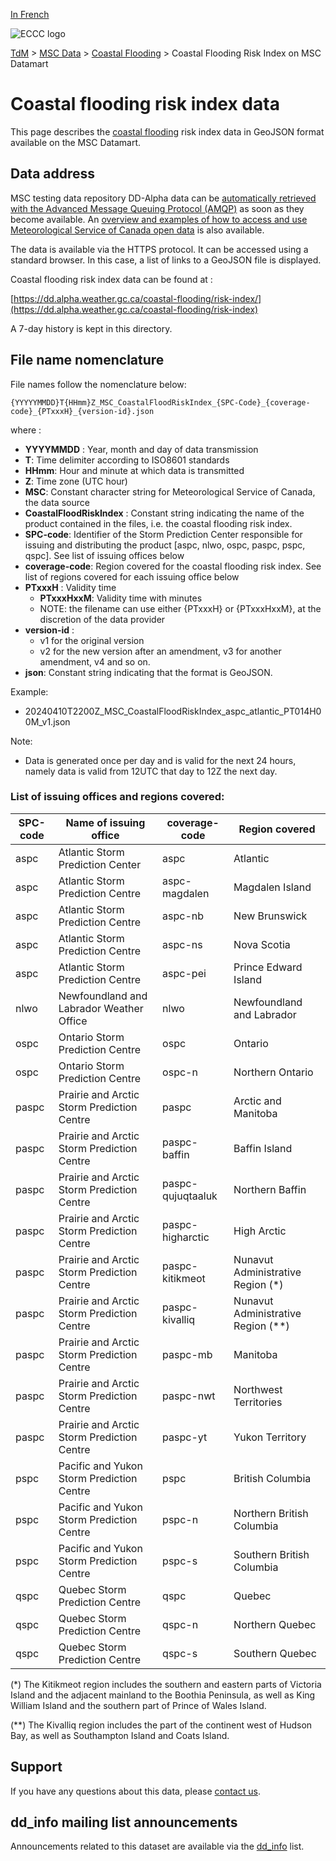 [In French](readme_coastal-flooding-risk-index-datamart_fr.md)

![ECCC logo](../../img_eccc-logo.png)

[TdM](../../readme_en.md) > [MSC Data](../readme_en.md) > [Coastal Flooding](readme_coastal-flooding_en.md) > Coastal Flooding Risk Index on MSC Datamart

# Coastal flooding risk index data 

This page describes the [coastal flooding](readme_coastal-flooding_en.md) risk index data in GeoJSON format available on the MSC Datamart.

## Data address 

MSC testing data repository DD-Alpha data can be [automatically retrieved with the Advanced Message Queuing Protocol (AMQP)](../.../msc-datamart/amqp_en.md) as soon as they become available. An [overview and examples of how to access and use Meteorological Service of Canada open data](../../usage/readme_en.md) is also available.

The data is available via the HTTPS protocol. It can be accessed using a standard browser. In this case, a list of links to a GeoJSON file is displayed.

Coastal flooding risk index data can be found at :

[https://dd.alpha.weather.gc.ca/coastal-flooding/risk-index/](https://dd.alpha.weather.gc.ca/coastal-flooding/risk-index)

A 7-day history is kept in this directory.

## File name nomenclature 

File names follow the nomenclature below:

`{YYYYYMMDD}T{HHmm}Z_MSC_CoastalFloodRiskIndex_{SPC-Code}_{coverage-code}_{PTxxxH}_{version-id}.json`

where :

* __YYYYMMDD__ : Year, month and day of data transmission
* __T__: Time delimiter according to ISO8601 standards
* __HHmm__: Hour and minute at which data is transmitted
* __Z__: Time zone (UTC hour)
* __MSC__: Constant character string for Meteorological Service of Canada, the data source
* __CoastalFloodRiskIndex__ : Constant string indicating the name of the product contained in the files, i.e. the coastal flooding risk index.
* __SPC-code__: Identifier of the Storm Prediction Center responsible for issuing and distributing the product [aspc, nlwo, ospc, paspc, pspc, qspc]. See list of issuing offices below
* __coverage-code__: Region covered for the coastal flooding risk index. See list of regions covered for each issuing office below
* __PTxxxH__ : Validity time 
     * __PTxxxHxxM__: Validity time with minutes 
     * NOTE: the filename can use either {PTxxxH} or {PTxxxHxxM}, at the discretion of the data provider
* __version-id__ : 
     * v1 for the original version
     * v2 for the new version after an amendment, v3 for another amendment, v4 and so on.
* __json__: Constant string indicating that the format is GeoJSON.

Example:

* 20240410T2200Z_MSC_CoastalFloodRiskIndex_aspc_atlantic_PT014H00M_v1.json

Note:

* Data is generated once per day and is valid for the next 24 hours, namely data is valid from 12UTC that day to 12Z the next day.

### List of issuing offices and regions covered:

| SPC-code | Name of issuing office | coverage-code | Region covered |
| ------ | ------ | ------ | ------ |
| aspc | Atlantic Storm Prediction Center | aspc | Atlantic |
| aspc | Atlantic Storm Prediction Centre | aspc-magdalen | Magdalen Island |
| aspc | Atlantic Storm Prediction Centre | aspc-nb | New Brunswick |
| aspc | Atlantic Storm Prediction Centre | aspc-ns | Nova Scotia |
| aspc | Atlantic Storm Prediction Centre | aspc-pei | Prince Edward Island |
| nlwo | Newfoundland and Labrador Weather Office | nlwo | Newfoundland and Labrador |
| ospc | Ontario Storm Prediction Centre | ospc | Ontario |
| ospc | Ontario Storm Prediction Centre | ospc-n | Northern Ontario |
| paspc | Prairie and Arctic Storm Prediction Centre | paspc | Arctic and Manitoba |
| paspc | Prairie and Arctic Storm Prediction Centre | paspc-baffin | Baffin Island |
| paspc | Prairie and Arctic Storm Prediction Centre | paspc-qujuqtaaluk | Northern Baffin |
| paspc | Prairie and Arctic Storm Prediction Centre | paspc-higharctic | High Arctic |
| paspc | Prairie and Arctic Storm Prediction Centre | paspc-kitikmeot | Nunavut Administrative Region (*) |
| paspc | Prairie and Arctic Storm Prediction Centre | paspc-kivalliq | Nunavut Administrative Region (**) |
| paspc | Prairie and Arctic Storm Prediction Centre | paspc-mb | Manitoba |
| paspc | Prairie and Arctic Storm Prediction Centre | paspc-nwt | Northwest Territories |
| paspc | Prairie and Arctic Storm Prediction Centre | paspc-yt | Yukon Territory |
| pspc | Pacific and Yukon Storm Prediction Centre | pspc | British Columbia |
| pspc | Pacific and Yukon Storm Prediction Centre | pspc-n | Northern British Columbia |
| pspc | Pacific and Yukon Storm Prediction Centre | pspc-s | Southern British Columbia |
| qspc | Quebec Storm Prediction Centre | qspc | Quebec |
| qspc | Quebec Storm Prediction Centre | qspc-n | Northern Quebec |
| qspc | Quebec Storm Prediction Centre | qspc-s | Southern Quebec |

(*) The Kitikmeot region includes the southern and eastern parts of Victoria Island and the adjacent mainland to the Boothia Peninsula, as well as King William Island and the southern part of Prince of Wales Island.

(**) The Kivalliq region includes the part of the continent west of Hudson Bay, as well as Southampton Island and Coats Island.

## Support

If you have any questions about this data, please [contact us](https://weather.gc.ca/mainmenu/contact_us_f.html).

## dd_info mailing list announcements 

Announcements related to this dataset are available via the [dd_info](https://comm.collab.science.gc.ca/mailman3/postorius/lists/dd_info/) list.
